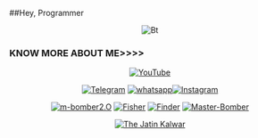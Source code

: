 ##Hey, Programmer

<p align="center"><img src="https://user-images.githubusercontent.com/49580304/110318584-81067880-7fc2-11eb-8391-152d308e7f2b.gif" alt="Bt">

  
### KNOW MORE ABOUT ME>>>>
<p align="center"><a href="https://github.com/jatinkalwar><img title="The Jatin Kalwar" src="https://github-readme-stats.vercel.app/api?username=jatinkalwar&show_icons=true&include_all_commits=true&theme=chartreuse-dark&cache_seconds=3200"></a>
</p>

<p align="center">
<a href="https://GitHub.com/jatinkalwar"><img title="YouTube" src="https://img.shields.io/badge/The Jatin Kalwar-brightgreen?style=for-the-badge&logo=github"></a>


<p align="center">
<a href="https://rebrand.ly/telegramchnl"><img title="Telegram" src="https://img.shields.io/badge/Telegram-black?style=for-the-badge&logo=Telegram"></a>
<a href="https://rebrand.ly/hckrgroups"><img title="whatsapp" src="https://img.shields.io/badge/whatsapp-blue?style=for-the-baef="https://rebrand.ly/insgrm"><img title="Instagram" src="https://img.shields.io/badge/INSTAGRAM-purple?style=for-the-badge&logo=instagram"></a>
<p align="center">
<a href="https://github.com/jatinkalwar/m-bomber2.O"><img title="m-bomber2.O" src="https://github-readme-stats.vercel.app/api/pin/?username=jatinkalwar&repo=m-bomber2.O&theme=radical"></a>
<a href="https://github.com/jatinkalwar/Fisher"><img title="Fisher" src="https://github-readme-stats.vercel.app/api/pin/?username=jatinkalwars&repo=fisher&theme=highcontrast"></a>
<a href="https://github.com/jatinkalwar/finder"><img title="Finder" src="https://github-readme-stats.vercel.app/api/pin/?username=jatinkalwar&repo=finder&theme=vision-friendly-dark"></a>
<a href="https://github.com/jatinkalwar/Master-Bomber"><img title="Master-Bomber" src="https://github-readme-stats.vercel.app/api/pin/?username=jatinkalwar&repo=Master-Bomber&theme=highcontrast"></a>
</p>

<p align="center">
<a href="https://github.com/Jatinkalwar"><img title="The Jatin Kalwar" src="https://github-readme-stats.vercel.app/api/top-langs/?username=jatinkalwar&layout=compact"></a>
</p>
